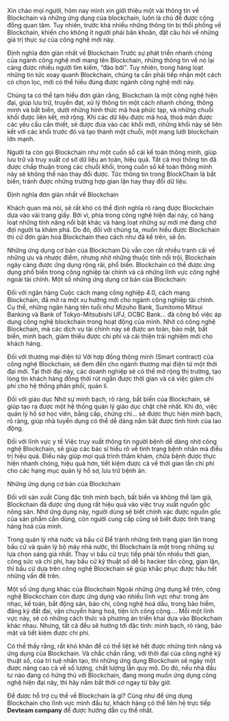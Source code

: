 Xin chào mọi người, hôm nay mình xin giới thiệu một vài thông tin về Blockchain và những ứng dụng của blockchain, luôn là chủ đề được cộng đồng quan tâm. Tuy nhiên, trước khá nhiều những thông tin bị thổi phồng về Blockchain, khiến cho không ít người phải băn khoăn, đặt câu hỏi về những giá trị thực sự của công nghệ mới này.

Định nghĩa đơn giản nhất về Blockchain
Trước sự phát triển nhanh chóng của ngành công nghệ mới mang tên Blockchain, những thông tin về nó lại càng được nhiều người tìm kiếm, “đào bới”. Tuy nhiên, trong hàng loạt những tin tức xoay quanh Blockchain, chúng ta cần phải tiếp nhận một cách có chọn lọc, mới có thể hiểu đúng được ngành công nghệ mới này.

Chúng ta có thể tạm hiểu đơn giản rằng, Blockchain là một công nghệ hiện đại, giúp lưu trữ, truyền đạt, xử lý thông tin một cách nhanh chóng, thông minh và bất biến, dưới những hình thức mã hoá phức tạp, và những chuỗi khối được liên kết, mở rộng. Khi các dữ liệu được mã hoá, thoả mãn được các yêu cầu cần thiết, sẽ được đưa vào các khối mới, những khối này sẽ liên kết với các khối trước đó và tạo thành một chuỗi, một mạng lưới blockchain lớn mạnh.

Người ta còn gọi Blockchain như một cuốn sổ cái kế toán thông minh, giúp lưu trữ và truy xuất cơ sở dữ liệu an toàn, hiệu quả. Tất cả mọi thông tin đã được chấp thuận trong các chuỗi khối, trong cuốn số kế toán thông minh này sẽ không thể nào thay đổi được. Tức thông tin trong BlockChain là bất biến, tránh được những trường hợp gian lận hay thay đổi dữ liệu.



Định nghĩa đơn giản nhất về Blockchain

Khách quan mà nói, sẽ rất khó có thể định nghĩa rõ ràng được Blockchain dựa vào vài trang giấy. Bởi vì, phía trong công nghệ hiện đại này, có hàng loạt những tính năng nổi bật khác và hàng loạt những sự mới mẻ đang chờ đợi người ta khám phá. Do đó, đối với chúng ta, muốn hiểu được Blockchain thì cứ đơn giản hoá Blockchain theo cách như đã kể trên, sẽ ổn.

Những ứng dụng cơ bản của Blockchain
Dù vẫn còn rất nhiều tranh cãi về những ưu và nhược điểm, nhưng nhờ những thuộc tính nổi trội, Blockchain ngày càng được ứng dụng rộng rãi, phổ biến. Blockchain có thể được ứng dụng phổ biến trong công nghiệp tài chính và cả những lĩnh vực công nghệ ngoài tài chính. Một số những ứng dụng cơ bản của Blockchain:

Đối với ngân hàng
Cuộc cách mạng công nghiệp 4.0, cách mạng Blockchain, đã mở ra một xu hướng mới cho ngành công nghiệp tài chính. Cụ thể, những ngân hàng tên tuổi như Mizuho Bank, Sumitomo Mitsui Banking và Bank of Tokyo-Mitsubishi UFJ, OCBC Bank… đã công bố việc áp dụng công nghệ blockchain trong hoạt động của mình. Nhờ có công nghệ Blockchain, mà các dịch vụ tài chính này sẽ được an toàn, bảo mật, bất biến, minh bạch, giảm thiểu được chi phí và cải thiện trải nghiệm mới cho khách hàng.

Đối với thương mại điện tử
Với hợp đồng thông minh (Smart contract) của công nghệ Blockchain, sẽ đem đến cho ngành thương mại điện tử một thời đại mới. Tại thời đại này, các doanh nghiệp sẽ có thể mở rộng thị trường, tạo lòng tin khách hàng đồng thời rút ngắn được thời gian và cả việc giảm chi phí cho hệ thống phân phối, quản lí.

Đối với giáo dục
Nhờ sự minh bạch, rõ ràng, bất biến của Blockchain, sẽ giúp tạo ra được một hệ thống quản lý giáo dục chặt chẽ nhất. Khi đó, việc quản lý hồ sơ học viên, bằng cấp, chứng chỉ… sẽ được thực hiện minh bạch, rõ ràng, giúp nhà tuyển dụng có thể dễ dàng nắm bắt được tình hình của lao động.

Đối với lĩnh vực y tế
Việc truy xuất thông tin người bệnh dễ dàng nhờ công nghệ Blockchain, sẽ giúp các bác sĩ hiểu rõ về tình trạng bệnh nhân mà điều trị hiệu quả. Điều này giúp mọi quá trình thăm khám, chữa bệnh được thực hiện nhanh chóng, hiệu quả hơn, tiết kiệm được cả về thời gian lẫn chi phí cho các hạng mục quản lý hồ sơ, lưu trữ bệnh án.



Những ứng dụng cơ bản của Blockchain

Đối với sản xuất
Cùng đặc tính minh bạch, bất biến và không thể làm giả, Blockchain đã được ứng dụng rất hiệu quả vào việc truy xuất nguồn gốc nông sản. Nhờ ứng dụng này, người dùng sẽ biết chính xác được nguồn gốc của sản phẩm cần dùng, còn người cung cấp cũng sẽ biết được tình trạng hàng hoá của mình.

Trong quản lý nhà nước và bầu cử
Để tránh những tình trạng gian lận trong bầu cử và quản lý bộ máy nhà nước, thì Blockchain là một trong những sự lựa chọn sáng giá nhất. Thay vì bầu cử trực tiếp phải tốn nhiều thời gian, công sức và chi phí, hay bầu cử kỹ thuật số dễ bị hacker tấn công, gian lận, thì bầu cử dựa trên công nghệ Blockchain sẽ giúp khắc phục được hầu hết những vấn đề trên.

Một số ứng dụng khác của Blockchain
Ngoài những ứng dụng kể trên, công nghệ Blockcchain còn được ứng dụng vào nhiều lĩnh vực như: trong âm nhạc, kế toán, bất động sản, báo chí, công nghệ hoá dầu, trong bảo hiểm, đăng ký đất đai, vận chuyển hàng hoá, tiện ích công cộng…. Mỗi một lĩnh vực này, sẽ có những cách thức và phương án triển khai dựa vào Blockchain khác nhau. Nhưng, tất cả đều sẽ hướng tới đặc tính: minh bạch, rõ ràng, bảo mật và tiết kiệm được chi phí.

Có thể thấy rằng, rất khó khăn để có thể liệt kê hết được những tính năng và ứng dụng của Blockchain. Và chắc chắn rằng, với thời đại của công nghệ kỹ thuật số, của trí tuệ nhân tạo, thì những ứng dụng Blockchain sẽ ngày một được nâng cao cả về số lượng, chất lượng lẫn quy mô.  Do đó, nếu nhà đầu tư nào đang có hứng thú với Blockchain, đang mong muốn ứng dụng công nghệ hiện đại này, thì hãy nắm bắt thời cơ ngay từ bây giờ.

Để được hỗ trợ cụ thể về Blockchain là gì? Cũng như để ứng dụng Blockchain cho lĩnh vực mình đầu tư, khách hàng có thể liên hệ trực tiếp **Devteam company** để được hướng dẫn cụ thể nhất.